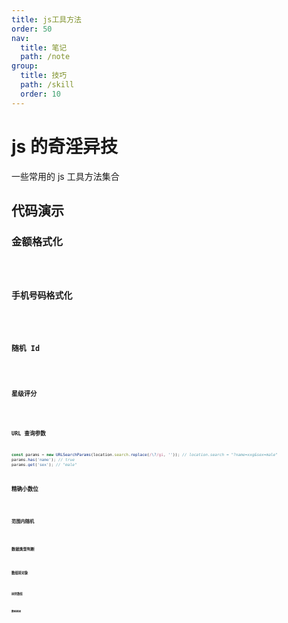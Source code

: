 ```yaml
---
title: js工具方法
order: 50
nav:
  title: 笔记
  path: /note
group:
  title: 技巧
  path: /skill
  order: 10
---
```


# js 的奇淫异技

一些常用的 js 工具方法集合

## 代码演示

### 金额格式化

<code src="./demo/money-format.tsx" />

### 手机号码格式化

<code src="./demo/phone-format.tsx" />

### 随机 Id

<code src="./demo/random-id.tsx" />

### 星级评分

<code src="./demo/rate.tsx" />

### URL 查询参数

```js
const params = new URLSearchParams(location.search.replace(/\?/gi, '')); // location.search = "?name=xxg&sex=male"
params.has('name'); // true
params.get('sex'); // "male"
```

### 精确小数位

<code src="./demo/round-number.tsx" />

### 范围内随机

<code src="./demo/range-random.tsx" />

### 数据类型判断

<code src="./demo/type.tsx" />

### 数组转对象

<code src="./demo/array-object.tsx" />

### 树转数组

<code src="./demo/tree-object.tsx" />

### 数组转树

<code src="./demo/array-tree.tsx" />
